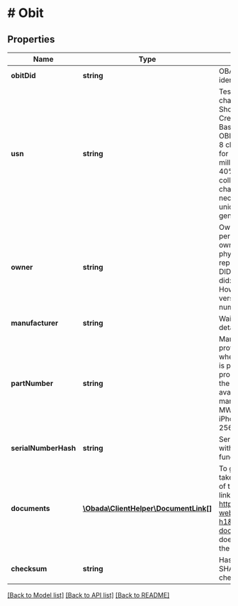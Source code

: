 # # Obit

## Properties

Name | Type | Description | Notes
------------ | ------------- | ------------- | -------------
**obitDid** | **string** | OBADA decentralized identifier | [optional]
**usn** | **string** | Test An 8-12 character “URL Shortened” obit. Create the USN by Base(58) encoding the OBIT ID. Take the first 8 characters. Check for duplicates. With 16 million OBITs there is a 40% chance of collision. If so, add 4 characters. Repeat as necessary until a unique USN is generated. | [optional]
**owner** | **string** | Owner is the person/entity that owns the obit and the physical asset it represents. Format is a DID like did:obada:owner:1234. However in the current version only test numbers will be used. | [optional]
**manufacturer** | **string** | Waiting more specific details from Rohi |
**partNumber** | **string** | Manufacturer provided. In cases where no part number is provided for the product, use model, or the most specific ID available from the manufacturer. MWCN2LL/A (an iPhone 11 Pro, Silver, 256GB, model A2160) |
**serialNumberHash** | **string** | Serial number hashed with sha256 hash function | [optional]
**documents** | [**\Obada\ClientHelper\DocumentLink[]**](DocumentLink.md) | To generate this link, take an SHA-256 hash of the document, and link to it as https://www.some-website.com?h1&#x3D;hash-of-document. Note this does not yet adhere to the hashlink standard. | [optional]
**checksum** | **string** | Hash calculated by SHA256 (previous Obit checksum + Obit data). | [optional]

[[Back to Model list]](../../README.md#models) [[Back to API list]](../../README.md#endpoints) [[Back to README]](../../README.md)
